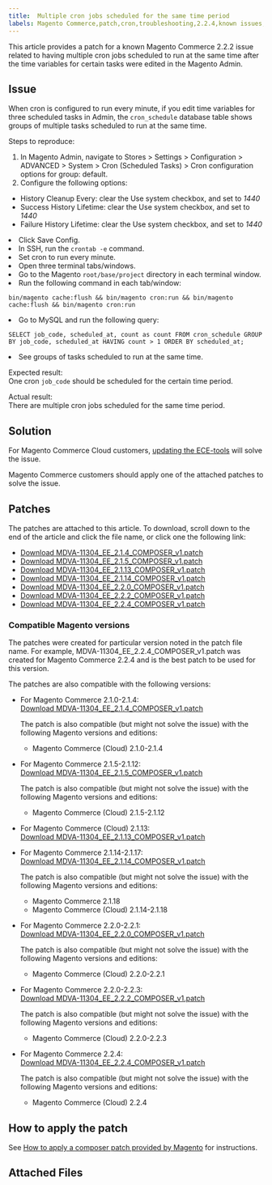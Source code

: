 ```yaml
---
title:  Multiple cron jobs scheduled for the same time period
labels: Magento Commerce,patch,cron,troubleshooting,2.2.4,known issues,2.2.2,2.1.4,2.1.5,2.1.13,2.1.14,2.2.0
---
```


This article provides a patch for a known Magento Commerce 2.2.2 issue related to having multiple cron jobs scheduled to run at the same time after the time variables for certain tasks were edited in the Magento Admin.

## Issue

When cron is configured to run every minute, if you edit time variables for three scheduled tasks in Admin, the `` cron_schedule `` database table shows groups of multiple tasks scheduled to run at the same time.

Steps to reproduce:

1. In Magento Admin, navigate to Stores > Settings > Configuration > ADVANCED > System > Cron (Scheduled Tasks) > Cron configuration options for group: default.
1. Configure the following options:

* History Cleanup Every: clear the Use system checkbox, and set to _1440_
* Success History Lifetime: clear the Use system checkbox, and set to _1440_
* Failure History Lifetime: clear the Use system checkbox, and set to _1440_

<li>Click Save Config.</li>
<li>In SSH, run the <code>crontab -e</code> command.</li>
<li>Set cron to run every minute.</li>
<li>Open three terminal tabs/windows.</li>
<li>Go to the Magento <code>root/base/project</code> directory in each terminal window.</li>
<li>Run the following command in each tab/window:<pre><code class="language-bash">bin/magento cache:flush &amp;&amp; bin/magento cron:run &amp;&amp; bin/magento cache:flush &amp;&amp; bin/magento cron:run</code></pre></li>
<li>Go to MySQL and run the following query:<pre><code class="language-sql">SELECT job_code, scheduled_at, count as count FROM cron_schedule GROUP BY job_code, scheduled_at HAVING count > 1 ORDER BY scheduled_at;</code></pre></li>
<li>See groups of tasks scheduled to run at the same time.</li>

Expected result:  
 One cron `` job_code `` should be scheduled for the certain time period.

Actual result:  
 There are multiple cron jobs scheduled for the same time period.

## Solution

For Magento Commerce Cloud customers, [updating the ECE-tools](https://devdocs.magento.com/guides/v2.2/cloud/project/ece-tools-update.html) will solve the issue.

Magento Commerce customers should apply one of the attached patches to solve the issue.

## Patches

The patches are attached to this article. To download, scroll down to the end of the article and click the file name, or click one the following link:

* [Download MDVA-11304\_EE\_2.1.4\_COMPOSER\_v1.patch](https://support.magento.com/hc/en-us/article_attachments/360025797991/MDVA-11304_EE_2.1.4_COMPOSER_v1.patch)
* [Download MDVA-11304\_EE\_2.1.5\_COMPOSER\_v1.patch](https://support.magento.com/hc/en-us/article_attachments/360025798031/MDVA-11304_EE_2.1.5_COMPOSER_v1.patch)
* [Download MDVA-11304\_EE\_2.1.13\_COMPOSER\_v1.patch](https://support.magento.com/hc/en-us/article_attachments/360025786332/MDVA-11304_EE_2.1.13_COMPOSER_v1.patch)
* [Download MDVA-11304\_EE\_2.1.14\_COMPOSER\_v1.patch](https://support.magento.com/hc/en-us/article_attachments/360025798071/MDVA-11304_EE_2.1.14_COMPOSER_v1.patch)
* [Download MDVA-11304\_EE\_2.2.0\_COMPOSER\_v1.patch](https://support.magento.com/hc/en-us/article_attachments/360025786392/MDVA-11304_EE_2.2.0_COMPOSER_v1.patch)
* [Download MDVA-11304\_EE\_2.2.2\_COMPOSER\_v1.patch](https://support.magento.com/hc/en-us/article_attachments/360025786432/MDVA-11304_EE_2.2.2_COMPOSER_v1.patch)
* [Download MDVA-11304\_EE\_2.2.4\_COMPOSER\_v1.patch](https://support.magento.com/hc/en-us/article_attachments/360025786472/MDVA-11304_EE_2.2.4_COMPOSER_v1.patch)

### Compatible Magento versions

The patches were created for particular version noted in the patch file name. For example, MDVA-11304\_EE\_2.2.4\_COMPOSER\_v1.patch was created for Magento Commerce 2.2.4 and is the best patch to be used for this version.

The patches are also compatible with the following versions:

* For Magento Commerce 2.1.0-2.1.4:  
     [Download MDVA-11304\_EE\_2.1.4\_COMPOSER\_v1.patch](https://support.magento.com/hc/en-us/article_attachments/360025797991/MDVA-11304_EE_2.1.4_COMPOSER_v1.patch)
    
    The patch is also compatible (but might not solve the issue) with the following Magento versions and editions:
    
    
    
    * Magento Commerce (Cloud) 2.1.0-2.1.4
    
    
    
* For Magento Commerce 2.1.5-2.1.12:  
     [Download MDVA-11304\_EE\_2.1.5\_COMPOSER\_v1.patch](https://support.magento.com/hc/en-us/article_attachments/360025798031/MDVA-11304_EE_2.1.5_COMPOSER_v1.patch)
    
    The patch is also compatible (but might not solve the issue) with the following Magento versions and editions:
    
    
    
    * Magento Commerce (Cloud) 2.1.5-2.1.12
    
    
    
* For Magento Commerce (Cloud) 2.1.13:  
     [Download MDVA-11304\_EE\_2.1.13\_COMPOSER\_v1.patch](https://support.magento.com/hc/en-us/article_attachments/360025786332/MDVA-11304_EE_2.1.13_COMPOSER_v1.patch)
* For Magento Commerce 2.1.14-2.1.17:  
     [Download MDVA-11304\_EE\_2.1.14\_COMPOSER\_v1.patch](https://support.magento.com/hc/en-us/article_attachments/360025798071/MDVA-11304_EE_2.1.14_COMPOSER_v1.patch)
    
    The patch is also compatible (but might not solve the issue) with the following Magento versions and editions:
    
    
    
    * Magento Commerce 2.1.18
    * Magento Commerce (Cloud) 2.1.14-2.1.18
    
    
    
* For Magento Commerce 2.2.0-2.2.1:  
     [Download MDVA-11304\_EE\_2.2.0\_COMPOSER\_v1.patch](https://support.magento.com/hc/en-us/article_attachments/360025786392/MDVA-11304_EE_2.2.0_COMPOSER_v1.patch)
    
    The patch is also compatible (but might not solve the issue) with the following Magento versions and editions:
    
    
    
    * Magento Commerce (Cloud) 2.2.0-2.2.1
    
    
    
* For Magento Commerce 2.2.0-2.2.3:  
     [Download MDVA-11304\_EE\_2.2.2\_COMPOSER\_v1.patch](https://support.magento.com/hc/en-us/article_attachments/360025786432/MDVA-11304_EE_2.2.2_COMPOSER_v1.patch)
    
    The patch is also compatible (but might not solve the issue) with the following Magento versions and editions:
    
    
    
    * Magento Commerce (Cloud) 2.2.0-2.2.3
    
    
    
* For Magento Commerce 2.2.4:  
     [Download MDVA-11304\_EE\_2.2.4\_COMPOSER\_v1.patch](https://support.magento.com/hc/en-us/article_attachments/360025786472/MDVA-11304_EE_2.2.4_COMPOSER_v1.patch)
    
    The patch is also compatible (but might not solve the issue) with the following Magento versions and editions:
    
    
    
    * Magento Commerce (Cloud) 2.2.4
    
    
    

## How to apply the patch

See [How to apply a composer patch provided by Magento](https://support.magento.com/hc/en-us/articles/360028367731) for instructions.

## Attached Files